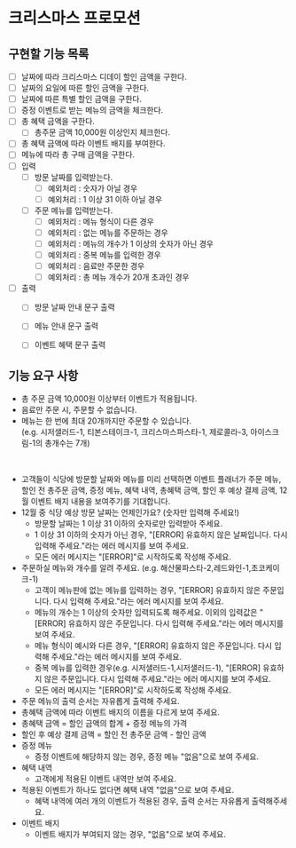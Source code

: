 # 크리스마스 프로모션

## 구현할 기능 목록
- [ ] 날짜에 따라 크리스마스 디데이 할인 금액을 구한다.
- [ ] 날짜의 요일에 따른 할인 금액을 구한다.
- [ ] 날짜에 따른 특별 할인 금액을 구한다.
- [ ] 증정 이벤트로 받는 메뉴의 금액을 체크한다.
- [ ] 총 혜택 금액을 구한다.
  - [ ] 총주문 금액 10,000원 이상인지 체크한다.
- [ ] 총 혜택 금액에 따라 이벤트 배지를 부여한다.
- [ ] 메뉴에 따라 총 구매 금액을 구한다.
- [ ] 입력
  - [ ] 방문 날짜를 입력받는다.
    - [ ] 예외처리 : 숫자가 아닐 경우
    - [ ] 예외처리 : 1 이상 31 이하 아닐 경우
  - [ ] 주문 메뉴를 입력받는다.
    - [ ] 예외처리 : 메뉴 형식이 다른 경우
    - [ ] 예외처리 : 없는 메뉴를 주문하는 경우
    - [ ] 예외처리 : 메뉴의 개수가 1 이상의 숫자가 아닌 경우
    - [ ] 예외처리 : 중복 메뉴를 입력한 경우
    - [ ] 예외처리 : 음료만 주문한 경우
    - [ ] 예외처리 : 총 메뉴 개수가 20개 초과인 경우
- [ ] 출력
  - [ ] 방문 날짜 안내 문구 출력
  - [ ] 메뉴 안내 문구 출력
  - [ ] 이벤트 혜택 문구 출력


## 기능 요구 사항
- 총 주문 금액 10,000원 이상부터 이벤트가 적용됩니다.
- 음료만 주문 시, 주문할 수 없습니다.
- 메뉴는 한 번에 최대 20개까지만 주문할 수 있습니다.  
  (e.g. 시저샐러드-1, 티본스테이크-1, 크리스마스파스타-1, 제로콜라-3, 아이스크림-1의 총개수는 7개)

<br>

- 고객들이 식당에 방문할 날짜와 메뉴를 미리 선택하면 이벤트 플래너가 주문 메뉴, 할인 전 총주문 금액, 증정 메뉴, 혜택 내역, 총혜택 금액, 할인 후 예상 결제 금액, 12월 이벤트 배지 내용을 보여주기를 기대합니다.
- 12월 중 식당 예상 방문 날짜는 언제인가요? (숫자만 입력해 주세요!)
  - 방문할 날짜는 1 이상 31 이하의 숫자로만 입력받아 주세요.
  - 1 이상 31 이하의 숫자가 아닌 경우, "[ERROR] 유효하지 않은 날짜입니다. 다시 입력해 주세요."라는 에러 메시지를 보여 주세요.
  - 모든 에러 메시지는 "[ERROR]"로 시작하도록 작성해 주세요.
- 주문하실 메뉴와 개수를 알려 주세요. (e.g. 해산물파스타-2,레드와인-1,초코케이크-1)
  - 고객이 메뉴판에 없는 메뉴를 입력하는 경우, "[ERROR] 유효하지 않은 주문입니다. 다시 입력해 주세요."라는 에러 메시지를 보여 주세요.
  - 메뉴의 개수는 1 이상의 숫자만 입력되도록 해주세요. 이외의 입력값은 "[ERROR] 유효하지 않은 주문입니다. 다시 입력해 주세요."라는 에러 메시지를 보여 주세요.
  - 메뉴 형식이 예시와 다른 경우, "[ERROR] 유효하지 않은 주문입니다. 다시 입력해 주세요."라는 에러 메시지를 보여 주세요.
  - 중복 메뉴를 입력한 경우(e.g. 시저샐러드-1,시저샐러드-1), "[ERROR] 유효하지 않은 주문입니다. 다시 입력해 주세요."라는 에러 메시지를 보여 주세요.
  - 모든 에러 메시지는 "[ERROR]"로 시작하도록 작성해 주세요.
- 주문 메뉴의 출력 순서는 자유롭게 출력해 주세요.
- 총혜택 금액에 따라 이벤트 배지의 이름을 다르게 보여 주세요.
- 총혜택 금액 = 할인 금액의 합계 + 증정 메뉴의 가격
- 할인 후 예상 결제 금액 = 할인 전 총주문 금액 - 할인 금액
- 증정 메뉴
  - 증정 이벤트에 해당하지 않는 경우, 증정 메뉴 "없음"으로 보여 주세요.
- 혜택 내역
  - 고객에게 적용된 이벤트 내역만 보여 주세요.
- 적용된 이벤트가 하나도 없다면 혜택 내역 "없음"으로 보여 주세요.
  - 혜택 내역에 여러 개의 이벤트가 적용된 경우, 출력 순서는 자유롭게 출력해주세요.
- 이벤트 배지
  - 이벤트 배지가 부여되지 않는 경우, "없음"으로 보여 주세요.